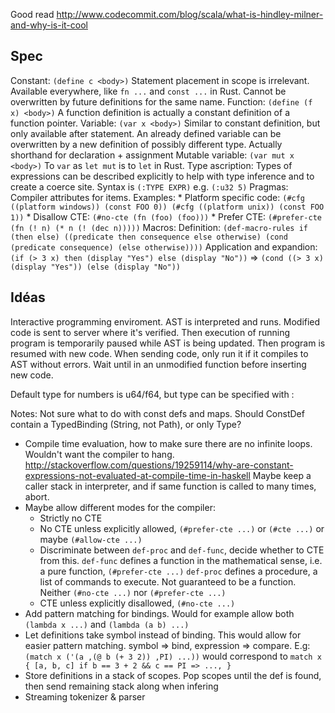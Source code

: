 Good read http://www.codecommit.com/blog/scala/what-is-hindley-milner-and-why-is-it-cool

## Spec

Constant: `(define c <body>)`
	Statement placement in scope is irrelevant. Available everywhere, like `fn ...` and `const ...`
	in Rust. Cannot be overwritten by future definitions for the same name.
Function: `(define (f x) <body>)`
	A function definition is actually a constant definition of a function pointer.
Variable: `(var x <body>)`
	Similar to constant definition, but only available after statement. An already defined
	variable can be overwritten by a new definition of possibly different type.
	Actually shorthand for declaration + assignment
Mutable variable: `(var mut x <body>)`
	To `var` as `let mut` is to `let` in Rust.
Type ascription:
	Types of expressions can be described explicitly to help with type inference and to create a
	coerce site. Syntax is `(:TYPE EXPR)` e.g. `(:u32 5)`
Pragmas:
	Compiler attributes for items.
	Examples:
		* Platform specific code:
			`(#cfg ((platform windows)) (const FOO 0)) (#cfg ((platform unix)) (const FOO 1))`
		* Disallow CTE:
			`(#no-cte (fn (foo) (foo)))`
		* Prefer CTE:
			`(#prefer-cte (fn (! n) (* n (! (dec n)))))`
Macros:
	Definition:
		`(def-macro-rules if (then else)
			((predicate then consequence else otherwise)
			 (cond (predicate consequence) (else otherwise))))`
	Application and expandion:
		`(if (> 3 x) then (display "Yes") else (display "No"))`
		=>
		`(cond ((> 3 x) (display "Yes")) (else (display "No"))`


## Idéas

Interactive programming enviroment. AST is interpreted and runs. Modified code is sent to server
where it's verified. Then execution of running program is temporarily paused while AST is being
updated. Then program is resumed with new code.
When sending code, only run it if it compiles to AST without errors. Wait until in an unmodified
function before inserting new code.

Default type for numbers is u64/f64, but type can be specified with :

Notes:
Not sure what to do with const defs and maps. Should ConstDef contain a TypedBinding
(String, not Path), or only Type?

* Compile time evaluation, how to make sure there are no infinite loops.
  Wouldn't want the compiler to hang.
  http://stackoverflow.com/questions/19259114/why-are-constant-expressions-not-evaluated-at-compile-time-in-haskell
  Maybe keep a caller stack in interpreter, and if same function is called to many times, abort.
* Maybe allow different modes for the compiler:
  * Strictly no CTE
  * No CTE unless explicitly allowed, `(#prefer-cte ...)` or `(#cte ...)` or maybe `(#allow-cte ...)`
  * Discriminate between `def-proc` and `def-func`, decide whether to CTE from this.
    `def-func` defines a function in the mathematical sense, i.e. a pure function, `(#prefer-cte ...)`
    `def-proc` defines a procedure, a list of commands to execute. Not guaranteed to be a function. Neither `(#no-cte ...)` nor `(#prefer-cte ...)`
  * CTE unless explicitly disallowed, `(#no-cte ...)`
* Add pattern matching for bindings. Would for example allow both `(lambda x ...)` and `(lambda (a b) ...)`
* Let definitions take symbol instead of binding. This would allow for easier pattern matching.
  symbol => bind, expression => compare. E.g:
    `(match x ('(a ,(@ b (+ 3 2)) ,PI) ...))` would correspond to `match x { [a, b, c] if b == 3 + 2 && c == PI => ..., }`
* Store definitions in a stack of scopes. Pop scopes until the def is found, then send remaining stack along when infering
* Streaming tokenizer & parser
